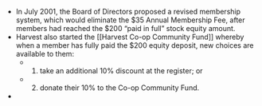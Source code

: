 - In July 2001, the Board of Directors proposed a revised membership system, which would eliminate the $35 Annual Membership Fee, after members had reached the $200 “paid in full” stock equity amount.
- Harvest also started the [[Harvest Co-op Community Fund]] whereby when a member has fully paid the $200 equity deposit, new choices are available to them:
	- 1) take an additional 10% discount at the register; or
	- 2) donate their 10% to the Co-op Community Fund.
-